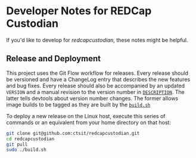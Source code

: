 # Developer Notes for REDCap Custodian

If you'd like to develop for _redcapcustodian_, these notes might be helpful.

## Release and Deployment

This project uses the Git Flow workflow for releases. Every release should be versioned and have a ChangeLog entry that describes the new features and bug fixes. Every release should also be accompanied by an updated `VERSION` and a manual revision to the version number in [`DESCRIPTION`](../DESCRIPTION). The latter tells devtools about version number changes. The former allows image builds to be tagged as they are built by the [`build.sh`](../build.sh)

To deploy a new release on the Linux host, execute this series of commands or an equivalent from your home directory on that host:

```bash
git clone git@github.com:ctsit/redcapcustodian.git
cd redcapcustodian
git pull
sudo ./build.sh
```

